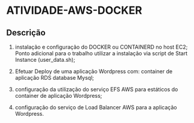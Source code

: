 # ATIVIDADE-AWS-DOCKER

## Descrição

1. instalação e configuração do
DOCKER ou CONTAINERD no host
EC2;
Ponto adicional para o trabalho utilizar
a instalação via script de Start
Instance (user_data.sh);

2. Efetuar Deploy de uma
aplicação Wordpress com:
container de aplicação
RDS database Mysql;

3. configuração da utilização do serviço
EFS AWS para estáticos do container
de aplicação Wordpress;

4. configuração do serviço de
Load Balancer AWS para a
aplicação Wordpress.
